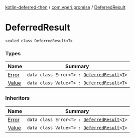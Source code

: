 [kotlin-deferred-then](../../index.md) / [com.vperi.promise](../index.md) / [DeferredResult](./index.md)

# DeferredResult

`sealed class DeferredResult<T>`

### Types

| Name | Summary |
|---|---|
| [Error](-error/index.md) | `data class Error<T> : `[`DeferredResult`](./index.md)`<`[`T`](-error/index.md#T)`>` |
| [Value](-value/index.md) | `data class Value<T> : `[`DeferredResult`](./index.md)`<`[`T`](-value/index.md#T)`>` |

### Inheritors

| Name | Summary |
|---|---|
| [Error](-error/index.md) | `data class Error<T> : `[`DeferredResult`](./index.md)`<`[`T`](-error/index.md#T)`>` |
| [Value](-value/index.md) | `data class Value<T> : `[`DeferredResult`](./index.md)`<`[`T`](-value/index.md#T)`>` |
